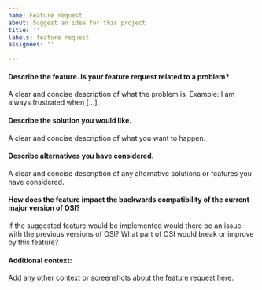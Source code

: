 ```yaml
---
name: Feature request
about: Suggest an idea for this project
title: ''
labels: feature request
assignees: ''

---
```


#### Describe the feature. Is your feature request related to a problem?
A clear and concise description of what the problem is. 
Example: I am always frustrated when [...].

#### Describe the solution you would like.
A clear and concise description of what you want to happen.

#### Describe alternatives you have considered.
A clear and concise description of any alternative solutions or features you have considered.

#### How does the feature impact the backwards compatibility of the current major version of OSI?
If the suggested feature would be implemented would there be an issue with the previous versions of OSI? What part of OSI would break or improve by this feature?

#### Additional context:
Add any other context or screenshots about the feature request here.
